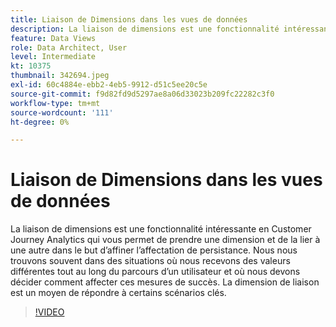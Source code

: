 ```yaml
---
title: Liaison de Dimensions dans les vues de données
description: La liaison de dimensions est une fonctionnalité intéressante en Customer Journey Analytics qui vous permet de prendre une dimension et de la connecter à une autre dimension.. (Les descriptions doivent comporter entre 60 et 160 caractères)
feature: Data Views
role: Data Architect, User
level: Intermediate
kt: 10375
thumbnail: 342694.jpeg
exl-id: 60c4884e-ebb2-4eb5-9912-d51c5ee20c5e
source-git-commit: f9d82fd9d5297ae8a06d33023b209fc22282c3f0
workflow-type: tm+mt
source-wordcount: '111'
ht-degree: 0%

---
```


# Liaison de Dimensions dans les vues de données

La liaison de dimensions est une fonctionnalité intéressante en Customer Journey Analytics qui vous permet de prendre une dimension et de la lier à une autre dans le but d’affiner l’affectation de persistance. Nous nous trouvons souvent dans des situations où nous recevons des valeurs différentes tout au long du parcours d’un utilisateur et où nous devons décider comment affecter ces mesures de succès. La dimension de liaison est un moyen de répondre à certains scénarios clés.

>[!VIDEO](https://video.tv.adobe.com/v/342694/?quality=12&learn=on)
